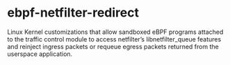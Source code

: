 # ebpf-netfilter-redirect
Linux Kernel customizations that allow sandboxed eBPF programs attached to the traffic control module to access netfilter’s libnetfilter_queue features and reinject ingress packets or requeue egress packets returned from the userspace application.
